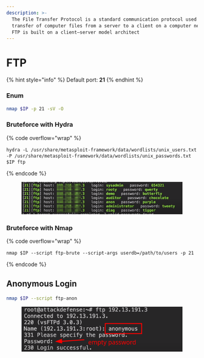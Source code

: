 ```yaml
---
description: >-
  The File Transfer Protocol is a standard communication protocol used for the
  transfer of computer files from a server to a client on a computer network.
  FTP is built on a client–server model architect
---
```


# FTP

{% hint style="info" %}
Default port: **21**
{% endhint %}

### Enum

```bash
nmap $IP -p 21 -sV -O
```

### Bruteforce with Hydra

{% code overflow="wrap" %}
```shell
hydra -L /usr/share/metasploit-framework/data/wordlists/unix_users.txt -P /usr/share/metasploit-framework/data/wordlists/unix_passwords.txt $IP ftp
```
{% endcode %}

<figure><img src="../../.gitbook/assets/image.png" alt=""><figcaption></figcaption></figure>

### Bruteforce with Nmap

{% code overflow="wrap" %}
```shell
nmap $IP --script ftp-brute --script-args userdb=/path/to/users -p 21
```
{% endcode %}

## Anonymous Login

```bash
nmap $IP --script ftp-anon
```

<figure><img src="../../.gitbook/assets/image (2).png" alt=""><figcaption></figcaption></figure>
